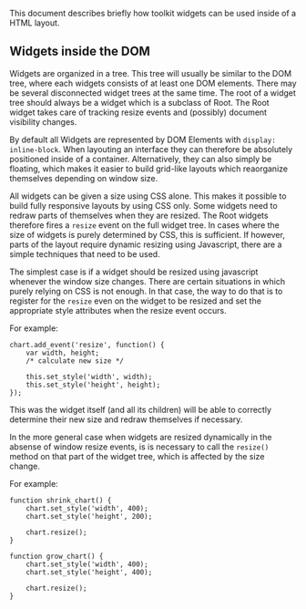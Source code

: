This document describes briefly how toolkit widgets can be used inside of a HTML layout.

## Widgets inside the DOM

Widgets are organized in a tree. This tree will usually be similar to the DOM
tree, where each widgets consists of at least one DOM elements. There may be
several disconnected widget trees at the same time. The root of a widget tree
should always be a widget which is a subclass of Root. The Root widget takes
care of tracking resize events and (possibly) document visibility changes.

By default all Widgets are represented by DOM Elements with `display: inline-block`.
When layouting an interface they can therefore be absolutely positioned inside of
a container.
Alternatively, they can also simply be floating, which makes it easier to build grid-like layouts
which reaorganize themselves depending on window size.

All widgets can be given a size using CSS alone. 
This makes it possible to build fully responsive layouts by using CSS only.
Some widgets need to redraw parts of themselves when they are resized.
The Root widgets therefore fires a `resize` event on the full widget tree.
In cases where the size of widgets is purely determined by CSS, this is sufficient.
If however, parts of the layout require dynamic resizing using Javascript, there are a simple
techniques that need to be used.

The simplest case is if a widget should be resized using javascript whenever the window size changes.
There are certain situations in which purely relying on CSS is not enough.
In that case, the way to do that is to register for the `resize` even on the widget to be resized
and set the appropriate style attributes when the resize event occurs.

For example:

    chart.add_event('resize', function() {
        var width, height;
        /* calculate new size */

        this.set_style('width', width);
        this.set_style('height', height);
    });

This was the widget itself (and all its children) will be able to correctly determine their new size
and redraw themselves if necessary.

In the more general case when widgets are resized dynamically in the absense of window resize events,
is is necessary to call the `resize()` method on that part of the widget tree, which is affected by
the size change.

For example:

    function shrink_chart() {
        chart.set_style('width', 400);
        chart.set_style('height', 200);

        chart.resize();
    }

    function grow_chart() {
        chart.set_style('width', 400);
        chart.set_style('height', 400);

        chart.resize();
    }
